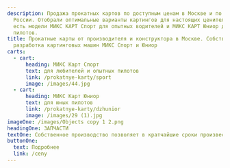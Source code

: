 ```yaml
---
description: Продажа прокатных картов по доступным ценам в Москве и по всей
  России. Отобрали оптимальные варианты картингов для настоящих ценителей. У нас
  есть модели МИКС КАРТ Спорт для опытных водителей и МИКС КАРТ Юниор для юных
  пилотов.
title: Прокатные карты от производителя и конструктора в Москве. Собственная
  разработка картинговых машин МИКС Спорт и Юниор
carts:
  - cart:
      heading: МИКС Карт Спорт
      text: для любителей и опытных пилотов
      link: /prokatnye-karty/sport
      image: /images/44.jpg
  - cart:
      heading: МИКС Карт Юниор
      text: для юных пилотов
      link: /prokatnye-karty/dzhunior
      image: /images/29 (1).jpg
imageOne: /images/Objects copy 1 2.png
headingOne: ЗАПЧАСТИ
textOne: Собственное производство позволяет в кратчайшие сроки произвести любую деталь
buttonOne:
  text: Подробнее
  link: /ceny
---
```

